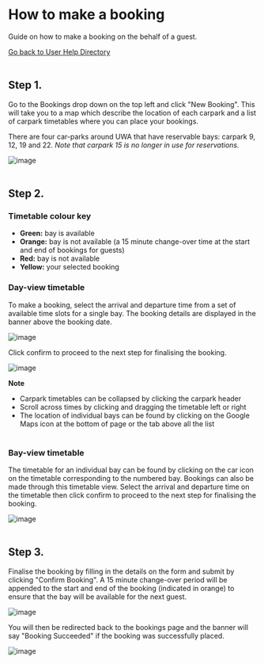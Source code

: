# How to make a booking
Guide on how to make a booking on the behalf of a guest. 

[Go back to User Help Directory](user_directory.md)
<br><br>

## Step 1.

Go to the Bookings drop down on the top left and click "New Booking". This will take you to a map which describe the location of each carpark and a list of carpark timetables where you can place your bookings. 

There are four car-parks around UWA that have reservable bays: carpark 9, 12, 19 and 22. *Note that carpark 15 is no longer in use for reservations.*

 ![image](https://user-images.githubusercontent.com/88474382/136699107-958b511c-2923-4c14-b748-ca0b6734d805.png)
<br><br>

## Step 2.

### Timetable colour key
- **Green:** bay is available
- **Orange:** bay is not available (a 15 minute change-over time at the start and end of bookings for guests)
- **Red:** bay is not available
- **Yellow:** your selected booking

### Day-view timetable
To make a booking, select the arrival and departure time from a set of available time slots for a single bay. The booking details are displayed in the banner above the booking date. 

![image](https://user-images.githubusercontent.com/88474382/136699168-0f906385-c6c0-4807-a72f-66063ceef9fc.png)

Click confirm to proceed to the next step for finalising the booking.

![image](https://user-images.githubusercontent.com/88474382/136699162-571f3ad2-61c2-4176-a6a2-6ae05085822d.png)

**Note**
- Carpark timetables can be collapsed by clicking the carpark header
- Scroll across times by clicking and dragging the timetable left or right
- The location of individual bays can be found by clicking on the Google Maps icon at the bottom of page or the tab above all the list
<br><br>

### Bay-view timetable

The timetable for an individual bay can be found by clicking on the car icon on the timetable corresponding to the numbered bay. Bookings can also be made through this timetable view. Select the arrival and departure time on the timetable then click confirm to proceed to the next step for finalising the booking.

![image](https://user-images.githubusercontent.com/88474382/135716637-b901074b-9294-49f1-be96-c416822d6144.png)
<br><br>

## Step 3.

Finalise the booking by filling in the details on the form and submit by clicking "Confirm Booking". A 15 minute change-over period will be appended to the start and end of the booking (indicated in orange) to ensure that the bay will be available for the next guest.

![image](https://user-images.githubusercontent.com/88474382/136699185-b1d670dd-0acb-45c8-b4d8-c8da6cbe7adf.png)

You will then be redirected back to the bookings page and the banner will say "Booking Succeeded" if the booking was successfully placed.

![image](https://user-images.githubusercontent.com/88474382/136699233-11945c20-4f5e-4ecf-8bb2-bef3219fbd21.png)
<br><br>

 

